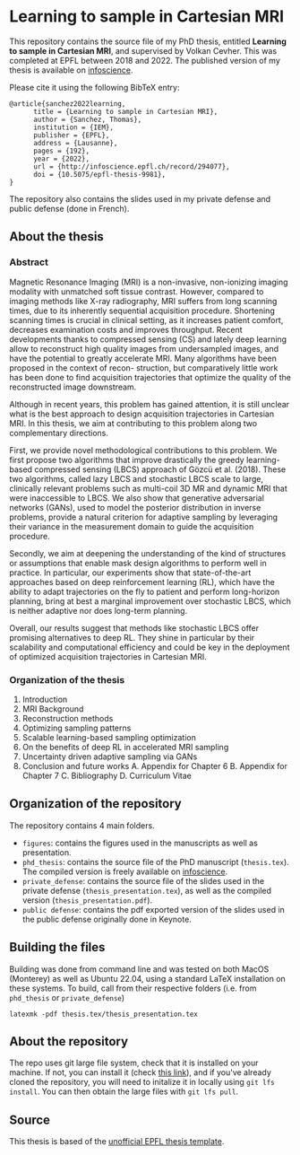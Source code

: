 # Learning to sample in Cartesian MRI
This repository contains the source file of my PhD thesis, entitled **Learning to sample in Cartesian MRI**, and supervised by Volkan Cevher. This was completed at EPFL between 2018 and 2022. The published version of my thesis is available on [infoscience](https://infoscience.epfl.ch/record/294077?ln=en).

Please cite it using the following BibTeX entry: 
```
@article{sanchez2022learning,
      title = {Learning to sample in Cartesian MRI},
      author = {Sanchez, Thomas},
      institution = {IEM},
      publisher = {EPFL},
      address = {Lausanne},
      pages = {192},
      year = {2022},
      url = {http://infoscience.epfl.ch/record/294077},
      doi = {10.5075/epfl-thesis-9981},
}
```
The repository also contains the slides used in my private defense and public defense (done in French).
## About the thesis

### Abstract
Magnetic Resonance Imaging (MRI) is a non-invasive, non-ionizing imaging modality with unmatched soft tissue contrast. However, compared to imaging methods like X-ray radiography, MRI suffers from long scanning times, due to its inherently sequential acquisition procedure. Shortening scanning times is crucial in clinical setting, as it increases patient comfort, decreases examination costs and improves throughput.
Recent developments thanks to compressed sensing (CS) and lately deep learning allow to reconstruct high quality images from undersampled images, and have the potential to greatly accelerate MRI. Many algorithms have been proposed in the context of recon- struction, but comparatively little work has been done to find acquisition trajectories that optimize the quality of the reconstructed image downstream.

Although in recent years, this problem has gained attention, it is still unclear what is the best approach to design acquisition trajectories in Cartesian MRI. In this thesis, we aim at contributing to this problem along two complementary directions.

First, we provide novel methodological contributions to this problem. We first propose two algorithms that improve drastically the greedy learning-based compressed sensing (LBCS) approach of Gözcü et al. (2018). These two algorithms, called lazy LBCS and stochastic LBCS scale to large, clinically relevant problems such as multi-coil 3D MR and dynamic MRI that were inaccessible to LBCS. We also show that generative adversarial networks (GANs), used to model the posterior distribution in inverse problems, provide a natural criterion for adaptive sampling by leveraging their variance in the measurement
domain to guide the acquisition procedure.

Secondly, we aim at deepening the understanding of the kind of structures or assumptions that enable mask design algorithms to perform well in practice. In particular, our experiments show that state-of-the-art approaches based on deep reinforcement learning (RL), which have the ability to adapt trajectories on the fly to patient and perform long-horizon planning, bring at best a marginal improvement over stochastic LBCS, which is neither adaptive nor does long-term planning.

Overall, our results suggest that methods like stochastic LBCS offer promising alternatives to deep RL. They shine in particular by their scalability and computational efficiency and could be key in the deployment of optimized acquisition trajectories in Cartesian MRI.

### Organization of the thesis
1. Introduction
2. MRI Background
3. Reconstruction methods
4. Optimizing sampling patterns
5. Scalable learning-based sampling optimization
6. On the benefits of deep RL in accelerated MRI sampling
7. Uncertainty driven adaptive sampling via GANs 
8. Conclusion and future works 
A. Appendix for Chapter 6 
B. Appendix for Chapter 7 
C. Bibliography 
D. Curriculum Vitae

## Organization of the repository
The repository contains 4 main folders.

- `figures`: contains the figures used in the manuscripts as well as presentation.
- `phd_thesis`: contains the source file of the PhD manuscript (`thesis.tex`). The compiled version is freely available on [infoscience](https://infoscience.epfl.ch/record/294077/files/EPFL_TH9981.pdf?ln=en).
- `private_defense`: contains the source file of the slides used in the private defense (`thesis_presentation.tex`), as well as the compiled version (`thesis_presentation.pdf`).
- `public defense`: contains the pdf exported version of the slides used in the public defense originally done in Keynote.

## Building the files 
Building was done from command line and was tested on both MacOS (Monterey) as well as Ubuntu 22.04, using a standard LaTeX installation on these systems. To build, call from their respective folders (i.e. from `phd_thesis` or `private_defense`)

```
latexmk -pdf thesis.tex/thesis_presentation.tex
```

## About the repository
The repo uses git large file system, check that it is installed on your machine. If not, you can install it (check [this link](https://git-lfs.github.com/)), and if you've already cloned the repository, you will need to initalize it in locally using `git lfs install`. You can then obtain the large files with `git lfs pull`.

## Source
This thesis is based of the [unofficial EPFL thesis template](https://github.com/glederrey/EPFL_thesis_template).

